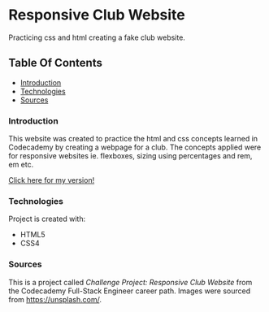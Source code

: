 # Responsive Club Website

Practicing css and html creating a fake club website. 

## Table Of Contents
* [Introduction](#Introduction)
* [Technologies](#Technologies)
* [Sources](#Sources)

### Introduction

This website was created to practice the html and css concepts learned in Codecademy by creating a webpage for a club. The concepts applied were for responsive websites ie. flexboxes, sizing using percentages and rem, em etc. 

[Click here for my version!](https://jamzzy.github.io/responsive-club-website/)

### Technologies
Project is created with:
* HTML5
* CSS4

### Sources
This is a project called *Challenge Project: Responsive Club Website* from the Codecademy Full-Stack Engineer career path. Images were sourced from <https://unsplash.com/>.